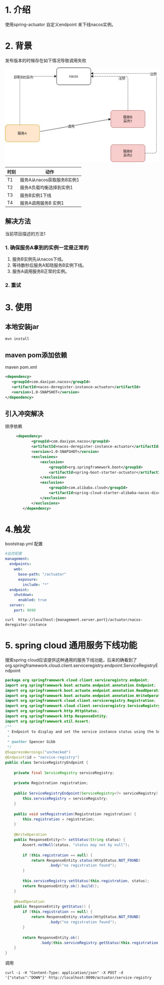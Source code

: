 # 1. 介绍
使用spring-actuator 自定义endpoint 来下线nacos实例。

# 2. 背景
发布版本的时候存在如下情况导致调用失败

![service.call](img/service_call.jpg)

| 时刻  | 动作               |
|-----|------------------|
| T1  | 服务A从nacos获取服务B实例1 |
| T2  | 服务A负载均衡选择到实例1    |
| T3  | 服务B实例1下线         |
| T4  | 服务A调用服务B 实例1      |


## 解决方法
当前项目描述的方法1
### 1. 确保服务A拿到的实例一定是正常的
1. 服务B实例先从nacos下线。
2. 等待数秒后服务A知晓服务B实例下线。
3. 服务A调用服务B正常的实例。
### 2. 重试



# 3. 使用
## 本地安装jar
```shell
mvn install
```
## maven pom添加依赖
maven pom.xml
```xml
<dependency>
   <groupId>com.daxiyan.nacos</groupId>
   <artifactId>nacos-deregister-instance-actuator</artifactId>
   <version>1.0-SNAPSHOT</version>
</dependency>
```
## 引入冲突解决
排序依赖
```xml
     <dependency>
            <groupId>com.daxiyan.nacos</groupId>
            <artifactId>nacos-deregister-instance-actuator</artifactId>
            <version>1.0-SNAPSHOT</version>
            <exclusions>
                <exclusion>
                    <groupId>org.springframework.boot</groupId>
                    <artifactId>spring-boot-starter-actuator</artifactId>
                </exclusion>
                <exclusion>
                    <groupId>com.alibaba.cloud</groupId>
                    <artifactId>spring-cloud-starter-alibaba-nacos-discovery</artifactId>
                </exclusion>
            </exclusions>
        </dependency>
```
# 4.触发
bootstrap.yml 配置
```yml
#监控配置
management:
  endpoints:
    web:
      base-path: "/actuator"
      exposure:
        include: "*"
  endpoint:
    shutdown:
      enabled: true
  server:
    port: 9090
```

```shell
curl  http://localhost:{management.server.port}/actuator/nacos-deregister-instance
```
# 5. spring cloud 通用服务下线功能
搜索spring cloud应该提供这种通用的服务下线功能，后来的确看到了
org.springframework.cloud.client.serviceregistry.endpoint.ServiceRegistryEndpoint
```java
package org.springframework.cloud.client.serviceregistry.endpoint;
import org.springframework.boot.actuate.endpoint.annotation.Endpoint;
import org.springframework.boot.actuate.endpoint.annotation.ReadOperation;
import org.springframework.boot.actuate.endpoint.annotation.WriteOperation;
import org.springframework.cloud.client.serviceregistry.Registration;
import org.springframework.cloud.client.serviceregistry.ServiceRegistry;
import org.springframework.http.HttpStatus;
import org.springframework.http.ResponseEntity;
import org.springframework.util.Assert;
/**
 * Endpoint to display and set the service instance status using the ServiceRegistry.
 *
 * @author Spencer Gibb
 */
@SuppressWarnings("unchecked")
@Endpoint(id = "service-registry")
public class ServiceRegistryEndpoint {

    private final ServiceRegistry serviceRegistry;

    private Registration registration;

    public ServiceRegistryEndpoint(ServiceRegistry<?> serviceRegistry) {
        this.serviceRegistry = serviceRegistry;
    }

    public void setRegistration(Registration registration) {
        this.registration = registration;
    }

    @WriteOperation
    public ResponseEntity<?> setStatus(String status) {
        Assert.notNull(status, "status may not by null");

        if (this.registration == null) {
            return ResponseEntity.status(HttpStatus.NOT_FOUND)
                    .body("no registration found");
        }

        this.serviceRegistry.setStatus(this.registration, status);
        return ResponseEntity.ok().build();
    }

    @ReadOperation
    public ResponseEntity getStatus() {
        if (this.registration == null) {
            return ResponseEntity.status(HttpStatus.NOT_FOUND)
                    .body("no registration found");
        }

        return ResponseEntity.ok()
                .body(this.serviceRegistry.getStatus(this.registration));
    }
}
```

调用

```
curl -i -H "Content-Type: application/json" -X POST -d '{"status":"DOWN"}' http://localhost:9090/actuator/service-registry
```

